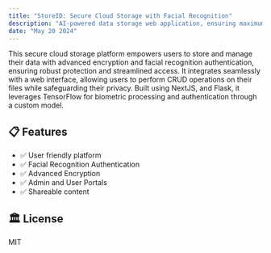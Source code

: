 ```yaml
---
title: "StoreID: Secure Cloud Storage with Facial Recognition"
description: "AI-powered data storage web application, ensuring maximum privacy and integrity to your personal data on the cloud"
date: "May 20 2024"
---
```


<!-- ![StoreID](/fuzzie.png) -->

This secure cloud storage platform empowers users to store and manage their data with advanced encryption and facial recognition authentication, ensuring robust protection and streamlined access. It integrates seamlessly with a web interface, allowing users to perform CRUD operations on their files while safeguarding their privacy. Built using NextJS, and Flask, it leverages TensorFlow for biometric processing and authentication through a custom model.

## 📋 Features

- ✅ User friendly platform
- ✅ Facial Recognition Authentication
- ✅ Advanced Encryption
- ✅ Admin and User Portals
- ✅ Shareable content 

## 🏛️ License

MIT